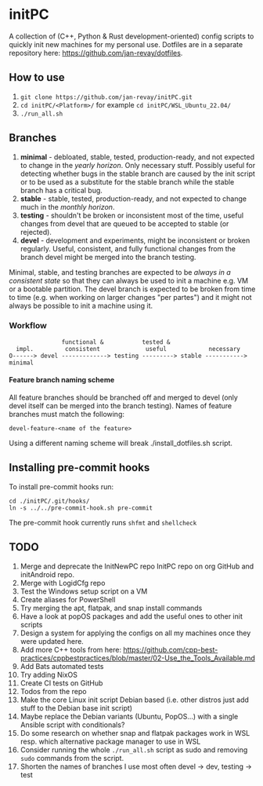 # initPC

A collection of (C++, Python & Rust development-oriented) config scripts to quickly init new machines for my personal use. Dotfiles are in a separate repository here: <https://github.com/jan-revay/dotfiles>.

## How to use

1. `git clone https://github.com/jan-revay/initPC.git`
2. `cd initPC/<Platform>/` for example `cd initPC/WSL_Ubuntu_22.04/`
3. `./run_all.sh`

## Branches

1. **minimal** - debloated, stable, tested, production-ready, and not expected to change in the _yearly horizon_. Only necessary stuff. Possibly useful for detecting whether bugs in the stable branch are caused by the init script or to be used as a substitute for the stable branch while the stable branch has a critical bug.
2. **stable** - stable, tested, production-ready, and not expected to change much in the _monthly horizon_.
3. **testing** - shouldn't be broken or inconsistent most of the time, useful changes from devel that are queued to be accepted to stable (or rejected).
4. **devel** - development and experiments, might be inconsistent or broken regularly. Useful, consistent, and fully functional changes from the branch devel might be merged into the branch testing.

Minimal, stable, and testing branches are expected to be _always in a consistent state_ so that they can always be used to init a machine e.g. VM or a bootable partition. The devel branch is expected to be broken from time to time (e.g. when working on larger changes "per partes") and it might not always be possible to init a machine using it.

### Workflow

```text
               functional &           tested &
  impl.         consistent             useful            necessary
O------> devel -------------> testing ---------> stable -----------> minimal
```

#### Feature branch naming scheme

All feature branches should be branched off and merged to devel (only devel itself
can be merged into the branch testing). Names of feature branches must match the
following:

```
devel-feature-<name of the feature>
```

Using a different naming scheme will break ./install_dotfiles.sh script.

## Installing pre-commit hooks

To install pre-commit hooks run:

```
cd ./initPC/.git/hooks/
ln -s ../../pre-commit-hook.sh pre-commit
```

The pre-commit hook currently runs `shfmt` and `shellcheck`

## TODO

1. Merge and deprecate the InitNewPC repo InitPC repo on org GitHub and initAndroid repo.
2. Merge with LogidCfg repo
3. Test the Windows setup script on a VM
4. Create aliases for PowerShell
5. Try merging the apt, flatpak, and snap install commands
6. Have a look at popOS packages and add the useful ones to other init scripts
7. Design a system for applying the configs on all my machines once they
   were updated here.
8. Add more C++ tools from here: <https://github.com/cpp-best-practices/cppbestpractices/blob/master/02-Use_the_Tools_Available.md>
9. Add Bats automated tests
10. Try adding NixOS
11. Create CI tests on GitHub
12. Todos from the repo
13. Make the core Linux init script Debian based (i.e. other distros just add stuff to the Debian base init script)
14. Maybe replace the Debian variants (Ubuntu, PopOS...) with a single Ansible script with conditionals?
15. Do some research on whether snap and flatpak packages work in WSL resp. which alternative package manager to use in WSL
16. Consider running the whole `./run_all.sh` script as sudo and removing `sudo` commands from the script.
17. Shorten the names of branches I use most often devel -> dev, testing -> test
